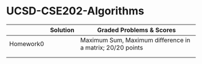 # UCSD-CSE202-Algorithms



|           | Solution | Graded Problems & Scores                                  |
| --------- | -------- | --------------------------------------------------------- |
| Homework0 |          | Maximum Sum, Maximum difference in a matrix; 20/20 points |
|           |          |                                                           |
|           |          |                                                           |


